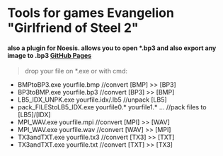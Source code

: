 # **Tools for games Evangelion "Girlfriend of Steel 2"<br />**
#### also a plugin for Noesis. allows you to open *.bp3 and also export any image to .bp3 [GitHub Pages](https://github.com/Durik256/Noesis-Plugins/blob/master/tex_bp3.py)<br />
> drop your file on *.exe or with cmd:<br />
- BMPtoBP3.exe yourfile.bmp //convert [BMP] >> [BP3]<br />
- BP3toBMP.exe yourfile.bp3 //convert [BP3] >> [BMP]<br />
- LB5_IDX_UNPK.exe yourfile.idx/.lb5 //unpack [LB5]<br />
- pack_FILEStoLB5_IDX.exe yourfile0.* yourfile1.* ... //pack files to [LB5]/[IDX]<br />
- MPI_WAV.exe yourfile.mpi //convert [MPI] >> [WAV]<br />
- MPI_WAV.exe yourfile.wav //convert [WAV] >> [MPI]<br />
- TX3andTXT.exe yourfile.tx3 //convert [TX3] >> [TXT]<br />
- TX3andTXT.exe yourfile.txt //convert [TXT] >> [TX3]<br />

